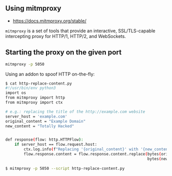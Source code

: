 ## Using mitmproxy

- https://docs.mitmproxy.org/stable/

`mitmproxy` is a set of tools that provide an interactive, SSL/TLS-capable intercepting proxy for HTTP/1, HTTP/2, and WebSockets.

## Starting the proxy on the given port

```bash
mitmproxy -p 5050
```

Using an addon to spoof HTTP on-the-fly:

```bash
$ cat http-replace-content.py
#!/usr/bin/env python3
import os
from mitmproxy import http
from mitmproxy import ctx

# e.g.: replacing the title of the http://example.com website
server_host = 'example.com'
original_content = "Example Domain"
new_content = "Totally Hacked"


def response(flow: http.HTTPFlow):
    if server_host == flow.request.host:
        ctx.log.info(f"Replacing '{original_content}' with '{new_content}'")
        flow.response.content = flow.response.content.replace(bytes(original_content.encode('utf8')),
                                                              bytes(new_content.encode('utf8')))
                                                              
$ mitmproxy -p 5050 --script http-replace-content.py
```
